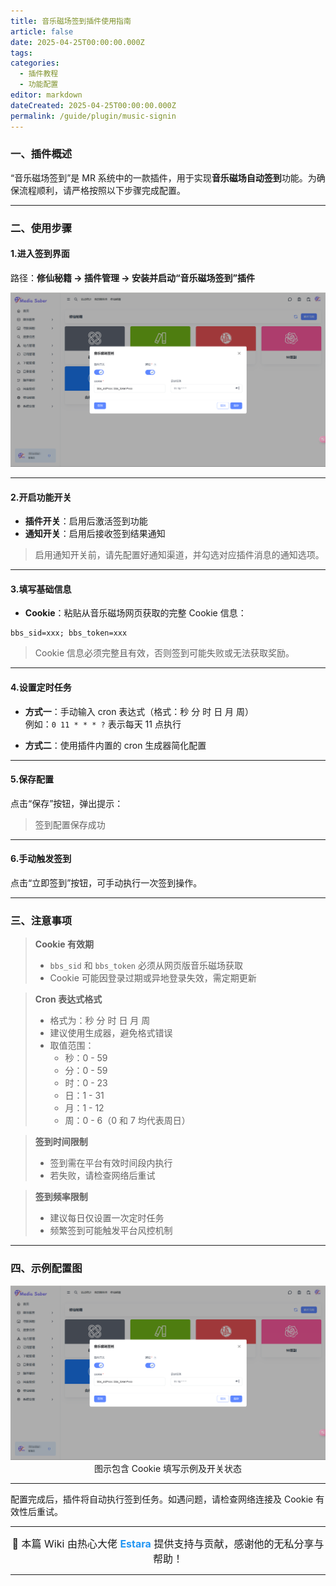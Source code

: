 ```yaml
---
title: 音乐磁场签到插件使用指南
article: false
date: 2025-04-25T00:00:00.000Z
tags:
categories: 
  - 插件教程
  - 功能配置
editor: markdown
dateCreated: 2025-04-25T00:00:00.000Z
permalink: /guide/plugin/music-signin
---
```


### 一、插件概述

“音乐磁场签到”是 MR 系统中的一款插件，用于实现**音乐磁场自动签到**功能。为确保流程顺利，请严格按照以下步骤完成配置。

---

### 二、使用步骤

#### 1.进入签到界面

路径：**修仙秘籍 → 插件管理 → 安装并启动“音乐磁场签到”插件**

<div align="center"><img src="./images/音乐磁场签到.png" width="800"/></div>  

---

#### 2.开启功能开关

- **插件开关**：启用后激活签到功能  
- **通知开关**：启用后接收签到结果通知  

> 启用通知开关前，请先配置好通知渠道，并勾选对应插件消息的通知选项。

---

#### 3.填写基础信息

- **Cookie**：粘贴从音乐磁场网页获取的完整 Cookie 信息：

```plaintext
bbs_sid=xxx; bbs_token=xxx
```

> Cookie 信息必须完整且有效，否则签到可能失败或无法获取奖励。

---

#### 4.设置定时任务

- **方式一**：手动输入 cron 表达式（格式：秒 分 时 日 月 周）  
  例如：`0 11 * * * ?` 表示每天 11 点执行  

- **方式二**：使用插件内置的 cron 生成器简化配置

---

#### 5.保存配置

点击“保存”按钮，弹出提示：

> 签到配置保存成功

---

#### 6.手动触发签到

点击“立即签到”按钮，可手动执行一次签到操作。

---

### 三、注意事项

> **Cookie 有效期**
> - `bbs_sid` 和 `bbs_token` 必须从网页版音乐磁场获取
> - Cookie 可能因登录过期或异地登录失效，需定期更新

> **Cron 表达式格式**
> - 格式为：秒 分 时 日 月 周
> - 建议使用生成器，避免格式错误
> - 取值范围：
>   - 秒：0 - 59
>   - 分：0 - 59
>   - 时：0 - 23
>   - 日：1 - 31
>   - 月：1 - 12
>   - 周：0 - 6（0 和 7 均代表周日）

> **签到时间限制**
> - 签到需在平台有效时间段内执行  
> - 若失败，请检查网络后重试

> **签到频率限制**
> - 建议每日仅设置一次定时任务  
> - 频繁签到可能触发平台风控机制

---

### 四、示例配置图

<div align="center"><img src="./images/音乐磁场签到.png" width="800"/></div>  
<div align="center">图示包含 Cookie 填写示例及开关状态</div>

---

配置完成后，插件将自动执行签到任务。如遇问题，请检查网络连接及 Cookie 有效性后重试。

---

<div align="center">
  <span style="font-size: 16px;">🎉 本篇 Wiki 由热心大佬 <span style="color: #2196f3; font-weight: bold;">Estara</span> 提供支持与贡献，感谢他的无私分享与帮助！</span>
</div>

---
